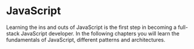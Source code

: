 # JavaScript

Learning the ins and outs of JavaScript is the first step in becoming a full-stack JavaScript developer. In the following chapters you will learn the fundamentals of JavaScript, different patterns and architectures.
